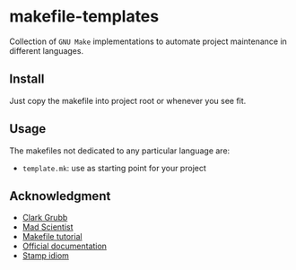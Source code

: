# makefile-templates

Collection of `GNU Make` implementations to automate project maintenance in
different languages.

## Install

Just copy the makefile into project root or whenever you see fit.

## Usage

The makefiles not dedicated to any particular language are:

- `template.mk`: use as starting point for your project

## Acknowledgment

- [Clark Grubb](https://clarkgrubb.com/makefile-style-guide)
- [Mad Scientist](https://make.mad-scientist.net/papers/rules-of-makefiles/)
- [Makefile tutorial](https://makefiletutorial.com/)
- [Official documentation](https://www.gnu.org/software/make/manual/make.html)
- [Stamp idiom](https://www.technovelty.org/tips/the-stamp-idiom-with-make.html)

